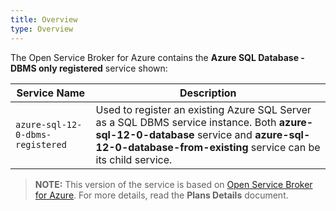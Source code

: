 ```yaml
---
title: Overview
type: Overview
---
```


The Open Service Broker for Azure contains the **Azure SQL Database - DBMS only registered** service shown:

| Service Name | Description |
|--------------|-------------|
| `azure-sql-12-0-dbms-registered` | Used to register an existing Azure SQL Server as a SQL DBMS service instance. Both **azure-sql-12-0-database** service and **azure-sql-12-0-database-from-existing** service can be its child service. |

>**NOTE:** This version of the service is based on [Open Service Broker for Azure](https://github.com/Azure/open-service-broker-azure).
For more details, read the **Plans Details** document.
